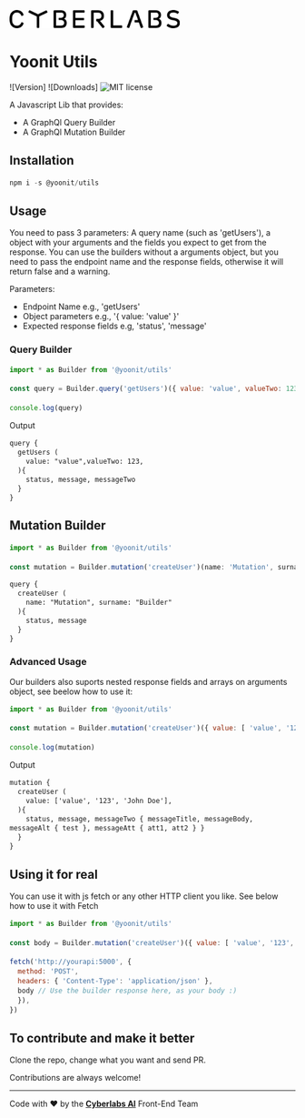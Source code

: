 [<img src="https://raw.githubusercontent.com/Yoonit-Labs/nativescript-yoonit-camera/development/logo_cyberlabs.png" width="300">](https://cyberlabs.ai/)

# Yoonit Utils

![Version]
![Downloads]
![MIT license](https://img.shields.io/npm/l/@yoonit/nativescript-camera?color=lightgrey&style=for-the-badge)

A Javascript Lib that provides:
- A GraphQl Query Builder
- A GraphQl Mutation Builder

## Installation

```javascript
npm i -s @yoonit/utils
```

## Usage
You need to pass 3 parameters: A query name (such as 'getUsers'), a object with your arguments and the fields you expect to get from the response.
You can use the builders without a arguments object, but you need to pass the endpoint name and the response fields, otherwise it will return false and a warning.

Parameters: 
- Endpoint Name e.g., 'getUsers'
- Object parameters e.g., '{ value: 'value' }'
- Expected response fields e.g, 'status', 'message'


### Query Builder

```javascript
import * as Builder from '@yoonit/utils'

const query = Builder.query('getUsers')({ value: 'value', valueTwo: 123 })('status', 'message', 'messageTwo')

console.log(query)
```
Output
```
query {
  getUsers (
    value: "value",valueTwo: 123,
  ){
    status, message, messageTwo
  }
}
```

## Mutation Builder

```javascript
import * as Builder from '@yoonit/utils'

const mutation = Builder.mutation('createUser')(name: 'Mutation', surname: 'Builder')('status', 'message')
```

```
query {
  createUser (
    name: "Mutation", surname: "Builder"
  ){
    status, message
  }
}
```

### Advanced Usage

Our builders also suports nested response fields and arrays on arguments object, see beelow how to use it:

```javascript
import * as Builder from '@yoonit/utils'

const mutation = Builder.mutation('createUser')({ value: [ 'value', '123', 'John Doe' ] })('status', 'message', { 'messageTwo': ['messageTitle', 'messageBody', { 'messageAlt': 'test'}, { 'messageAtt': ['att1', 'att2'] }] })

console.log(mutation)
```

Output
```
mutation {
  createUser (
    value: ['value', '123', 'John Doe'],
  ){
    status, message, messageTwo { messageTitle, messageBody, messageAlt { test }, messageAtt { att1, att2 } }
  }
}
```

## Using it for real
You can use it with js fetch or any other HTTP client you like.
See below how to use it with Fetch

```javascript
import * as Builder from '@yoonit/utils'

const body = Builder.mutation('createUser')({ value: [ 'value', '123', 'John Doe' ] })('status', 'message', { 'messageTwo': ['messageTitle', 'messageBody', { 'messageAlt': 'test'}, { 'messageAtt': ['att1', 'att2'] }] })

fetch('http://yourapi:5000', {
  method: 'POST',
  headers: { 'Content-Type': 'application/json' },
  body // Use the builder response here, as your body :) 
  }),
})
```


## To contribute and make it better

Clone the repo, change what you want and send PR.

Contributions are always welcome!

---

Code with ❤ by the [**Cyberlabs AI**](https://cyberlabs.ai/) Front-End Team
